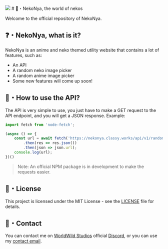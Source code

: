<img src="https://nekonya.classy.works/static/assets/banner.png">
# 🌿・NekoNya, the world of nekos

Welcome to the official repository of NekoNya.

## ❓・NekoNya, what is it?

NekoNya is an anime and neko themed utility website that contains a lot of features, such as:
- An API
- A random neko image picker
- A random anime image picker
- Some new features will come up soon!

## 📝・How to use the API?

The API is very simple to use, you just have to make a GET request to the API endpoint, and you will get a JSON response.
Example:
```js
import fetch from 'node-fetch';

(async () => {
    const url = await fetch('https://nekonya.classy.works/api/v1/random/neko')
        .then(res => res.json())
        .then(json => json.url);
    console.log(url);
})()
```
> Note: An official NPM package is in development to make the requests easier.

## 📜・License

This project is licensed under the MIT License - see the [LICENSE](LICENSE) file for details.

## 📧・Contact

You can contact me on [WorldWild Studios](https://worldwild.studio) official [Discord](https://discord.gg/Vh4bnWP5tc), or you can use my [contact email](mailto:contact@classy.works).